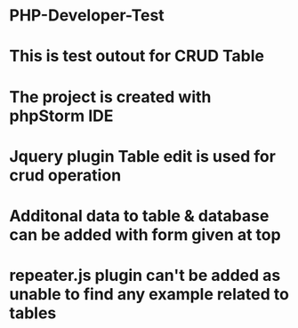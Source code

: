 # PHP-Developer-Test
# This is test outout for CRUD Table
# The project is created with phpStorm IDE
# Jquery plugin Table edit is used for crud operation
# Additonal data to table & database can be added with form given at top
# repeater.js plugin can't be added as unable to find any example related to tables
